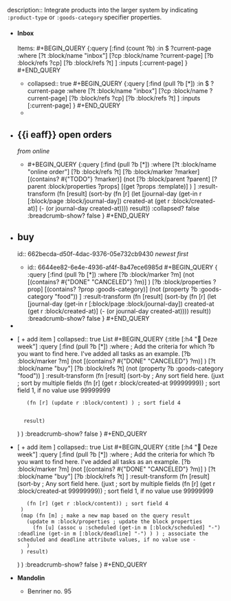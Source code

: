 description:: Integrate products into the larger system by indicating `:product-type` or `:goods-category` specifier properties.

- #### Inbox
  Items:
  #+BEGIN_QUERY
  {:query
  [:find (count ?b)
  :in $ ?current-page
  :where
  [?t :block/name "inbox"]
  [?cp :block/name ?current-page]
  [?b :block/refs ?cp]
  [?b :block/refs ?t]
  ]
  :inputs [:current-page]
  }
  #+END_QUERY
	- collapsed:: true
	  #+BEGIN_QUERY
	  {:query
	  [:find (pull ?b [*])
	  :in $ ?current-page
	  :where
	  [?t :block/name "inbox"]
	  [?cp :block/name ?current-page]
	  [?b :block/refs ?cp]
	  [?b :block/refs ?t]
	  ]
	  :inputs [:current-page]
	  }
	  #+END_QUERY
	-
- ## {{i eaff}} open orders
  *from online*
	- #+BEGIN_QUERY
	  {:query
	  [:find (pull ?b [*])
	  :where
	  [?t :block/name "online order"]
	  [?b :block/refs ?t]
	  [?b :block/marker ?marker]
	  [(contains? #{"TODO"} ?marker)]
	            (not 
	             [?b :block/parent ?parent]
	             [?parent :block/properties ?props]
	             [(get ?props :template)]
	             )
	  ]
	   :result-transform 
	    (fn [result]
	      (sort-by 
	        (fn [r] 
	          (let [journal-day (get-in r [:block/page :block/journal-day])
	                created-at (get r :block/created-at)]
	            (- (or journal-day created-at))))
	        result))
	  :collapsed? false
	  :breadcrumb-show? false
	   }
	  #+END_QUERY
- ## buy
  id:: 662becda-d50f-4dac-9376-05e732cb9430
  *newest first*
	- id:: 6644ee82-6e4e-4936-af4f-8a47ece6985d
	  #+BEGIN_QUERY
	  {
	   :query [:find (pull ?b [*])
	    :where
	     [?b :block/marker ?m]
	     (not [(contains? #{"DONE" "CANCELED"} ?m)] )
	    [?b :block/properties ?prop]
	    [(contains? ?prop :goods-category)]
	    (not (property ?b :goods-category "food"))
	   ]
	   :result-transform 
	    (fn [result]
	      (sort-by 
	        (fn [r] 
	          (let [journal-day (get-in r [:block/page :block/journal-day])
	                created-at (get r :block/created-at)]
	            (- (or journal-day created-at))))
	        result))
	   :breadcrumb-show? false
	  }
	  #+END_QUERY
-
- [ + add item ]
  collapsed:: true
  List
  #+BEGIN_QUERY
  {:title [:h4 "🎯 Deze week"]
   :query [:find (pull ?b [*])
    :where
     ; Add the criteria for which ?b you want to find here. I've added all tasks as an example.
     [?b :block/marker ?m]
     (not [(contains? #{"DONE" "CANCELED"} ?m)] )
     [?t :block/name "buy"]
     [?b :block/refs ?t]
     (not (property ?b :goods-category "food"))
   ]
   :result-transform (fn [result] 
     (sort-by ; Any sort field here.
       (juxt ; sort by multiple fields
         (fn [r] (get r :block/created-at 99999999)) ; sort field 1, if no value use 99999999
         
         (fn [r] (update r :block/content) ) ; sort field 4
       
     
        result)
     )
   )
   :breadcrumb-show? false
  }
  #+END_QUERY
- [ + add item ]
  collapsed:: true
  List
  #+BEGIN_QUERY
  {:title [:h4 "🎯 Deze week"]
   :query [:find (pull ?b [*])
    :where
     ; Add the criteria for which ?b you want to find here. I've added all tasks as an example.
     [?b :block/marker ?m]
     (not [(contains? #{"DONE" "CANCELED"} ?m)] )
     [?t :block/name "buy"]
     [?b :block/refs ?t]
   ]
   :result-transform (fn [result] 
     (sort-by ; Any sort field here.
       (juxt ; sort by multiple fields
         (fn [r] (get r :block/created-at 99999999)) ; sort field 1, if no value use 99999999
         
         (fn [r] (get r :block/content)) ; sort field 4
       )
       (map (fn [m] ; make a new map based on the query result
         (update m :block/properties ; update the block properties
           (fn [u] (assoc u :scheduled (get-in m [:block/scheduled] "-") :deadline (get-in m [:block/deadline] "-") ) ) ; associate the scheduled and deadline attribute values, if no value use -
         )
       ) result)
     )
   )
   :breadcrumb-show? false
  }
  #+END_QUERY
- **Mandolin**
	- Benriner no. 95